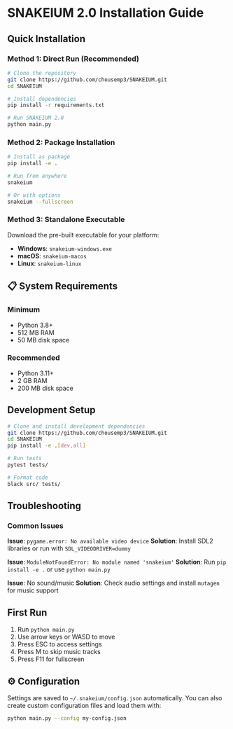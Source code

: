 # SNAKEIUM 2.0 Installation Guide

## Quick Installation

### Method 1: Direct Run (Recommended)
```bash
# Clone the repository
git clone https://github.com/chousemp3/SNAKEIUM.git
cd SNAKEIUM

# Install dependencies
pip install -r requirements.txt

# Run SNAKEIUM 2.0
python main.py
```

### Method 2: Package Installation
```bash
# Install as package
pip install -e .

# Run from anywhere
snakeium

# Or with options
snakeium --fullscreen
```

### Method 3: Standalone Executable
Download the pre-built executable for your platform:
- **Windows**: `snakeium-windows.exe`
- **macOS**: `snakeium-macos`
- **Linux**: `snakeium-linux`

## 📋 System Requirements

### Minimum
- Python 3.8+
- 512 MB RAM
- 50 MB disk space

### Recommended
- Python 3.11+
- 2 GB RAM
- 200 MB disk space

## Development Setup

```bash
# Clone and install development dependencies
git clone https://github.com/chousemp3/SNAKEIUM.git
cd SNAKEIUM
pip install -e .[dev,all]

# Run tests
pytest tests/

# Format code
black src/ tests/
```

## Troubleshooting

### Common Issues

**Issue**: `pygame.error: No available video device`
**Solution**: Install SDL2 libraries or run with `SDL_VIDEODRIVER=dummy`

**Issue**: `ModuleNotFoundError: No module named 'snakeium'`
**Solution**: Run `pip install -e .` or use `python main.py`

**Issue**: No sound/music
**Solution**: Check audio settings and install `mutagen` for music support

## First Run

1. Run `python main.py`
2. Use arrow keys or WASD to move
3. Press ESC to access settings
4. Press M to skip music tracks
5. Press F11 for fullscreen

## ⚙️ Configuration

Settings are saved to `~/.snakeium/config.json` automatically.
You can also create custom configuration files and load them with:
```bash
python main.py --config my-config.json
```
